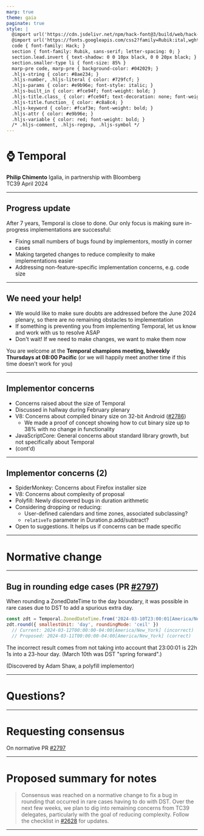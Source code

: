 ```yaml
---
marp: true
theme: gaia
paginate: true
style: |
  @import url('https://cdn.jsdelivr.net/npm/hack-font@3/build/web/hack-subset.css');
  @import url('https://fonts.googleapis.com/css2?family=Rubik:ital,wght@0,400;0,700;1,400;1,700&display=swap');
  code { font-family: Hack; }
  section { font-family: Rubik, sans-serif; letter-spacing: 0; }
  section.lead.invert { text-shadow: 0 0 10px black, 0 0 20px black; }
  section.smaller-type li { font-size: 85% }
  marp-pre code, marp-pre { background-color: #042029; }
  .hljs-string { color: #8ae234; }
  .hljs-number, .hljs-literal { color: #729fcf; }
  .hljs-params { color: #e9b96e; font-style: italic; }
  .hljs-built_in { color: #fce94f; font-weight: bold; }
  .hljs-title.class_ { color: #fce94f; text-decoration: none; font-weight: bold; }
  .hljs-title.function_ { color: #c8a8c4; }
  .hljs-keyword { color: #fcaf3e; font-weight: bold; }
  .hljs-attr { color: #e9b96e; }
  .hljs-variable { color: red; font-weight: bold; }
  /* .hljs-comment, .hljs-regexp, .hljs-symbol */
---
```


<!-- _class: invert lead -->

# ⌚ **Temporal**

**Philip Chimento**
Igalia, in partnership with Bloomberg  
TC39 April 2024

---

## Progress update

After 7 years, Temporal is close to done. Our only focus is making sure in-progress implementations are successful:

- Fixing small numbers of bugs found by implementors, mostly in corner cases
- Making targeted changes to reduce complexity to make implementations easier
- Addressing non-feature-specific implementation concerns, e.g. code size

---

## We need your help!

- We would like to make sure doubts are addressed before the June 2024 plenary, so there are no remaining obstacles to implementation
- If something is preventing you from implementing Temporal, let us know and work with us to resolve ASAP
- Don't wait! If we need to make changes, we want to make them now

You are welcome at the **Temporal champions meeting, biweekly Thursdays at 08:00 Pacific** (or we will happily meet another time if this time doesn't work for you)

<!--
1 normative change proposed today for bug caught by a polyfill implementor
-->

---

## Implementor concerns

- Concerns raised about the size of Temporal
- Discussed in hallway during February plenary
- V8: Concerns about compiled binary size on 32-bit Android ([#2786](https://github.com/tc39/proposal-temporal/issues/2786))
  - We made a proof of concept showing how to cut binary size up to 38% with no change in functionality
- JavaScriptCore: General concerns about standard library growth, but not specifically about Temporal
- (cont'd)

---

## Implementor concerns (2)

- SpiderMonkey: Concerns about Firefox installer size
- V8: Concerns about complexity of proposal
- Polyfill: Newly discovered bugs in duration arithmetic
- Considering dropping or reducing:
  - User-defined calendars and time zones, associated subclassing?
  - `relativeTo` parameter in Duration.p.add/subtract?
- Open to suggestions. It helps us if concerns can be made specific

---

<!-- _class: invert lead -->

# Normative change

---

## Bug in rounding edge cases (PR [#2797](https://github.com/tc39/proposal-temporal/pull/2797))

When rounding a ZonedDateTime to the day boundary, it was possible in rare cases due to DST to add a spurious extra day.

```js
const zdt = Temporal.ZonedDateTime.from('2024-03-10T23:00:01[America/New_York]')
zdt.round({ smallestUnit: 'day', roundingMode: 'ceil' })
  // Current: 2024-03-12T00:00:00-04:00[America/New_York] (incorrect)
  // Proposed: 2024-03-11T00:00:00-04:00[America/New_York] (correct)
```
The incorrect result comes from not taking into account that 23:00:01 is 22h 1s into a 23-hour day. (March 10th was DST "spring forward".)

(Discovered by Adam Shaw, a polyfill implementor)

---

<!-- _class: invert lead -->

# Questions?

---

<!-- _class: lead -->

# Requesting consensus

On normative PR [#2797](https://github.com/tc39/proposal-temporal/pull/2797)

---

# Proposed summary for notes

> Consensus was reached on a normative change to fix a bug in rounding that occurred in rare cases having to do with DST.
> Over the next few weeks, we plan to dig into remaining concerns from TC39 delegates, particularly with the goal of reducing complexity.
> Follow the checklist in [#2628](https://github.com/tc39/proposal-temporal/issues/2628) for updates.

---
